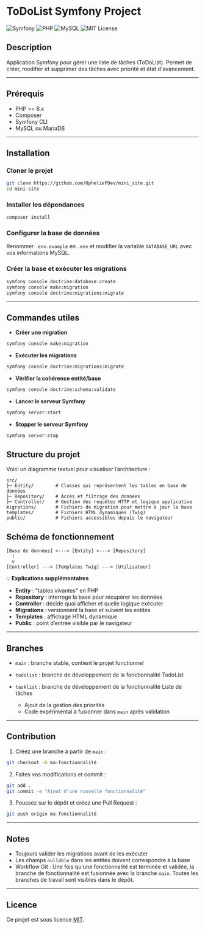 # ToDoList Symfony Project

![Symfony](https://img.shields.io/badge/Symfony-6.x-black?logo=symfony\&logoColor=white)
![PHP](https://img.shields.io/badge/PHP-8.x-blue?logo=php\&logoColor=white)
![MySQL](https://img.shields.io/badge/MySQL-8.x-orange?logo=mysql\&logoColor=white)
![MIT License](https://img.shields.io/badge/License-MIT-green)

## Description

Application Symfony pour gérer une liste de tâches (ToDoList).
Permet de créer, modifier et supprimer des tâches avec priorité et état d'avancement.

---

## Prérequis

* PHP >= 8.x
* Composer
* Symfony CLI
* MySQL ou MariaDB

---

## Installation

### Cloner le projet

```bash
git clone https://github.com/OpheliePDev/mini_site.git
cd mini-site
```

### Installer les dépendances

```bash
composer install
```

### Configurer la base de données

Renommer `.env.example` en `.env` et modifier la variable `DATABASE_URL` avec vos informations MySQL.

### Créer la base et exécuter les migrations

```bash
symfony console doctrine:database:create
symfony console make:migration
symfony console doctrine:migrations:migrate
```

---

## Commandes utiles

* **Créer une migration**

```bash
symfony console make:migration
```

* **Exécuter les migrations**

```bash
symfony console doctrine:migrations:migrate
```

* **Vérifier la cohérence entité/base**

```bash
symfony console doctrine:schema:validate
```

* **Lancer le serveur Symfony**

```bash
symfony server:start
```

* **Stopper le serveur Symfony**

```bash
symfony server:stop
```

## Structure du projet

Voici un diagramme textuel pour visualiser l’architecture :

```
src/
├─ Entity/        # Classes qui représentent les tables en base de données
├─ Repository/    # Accès et filtrage des données
├─ Controller/    # Gestion des requêtes HTTP et logique applicative
migrations/       # Fichiers de migration pour mettre à jour la base
templates/        # Fichiers HTML dynamiques (Twig)
public/           # Fichiers accessibles depuis le navigateur

```

## Schéma de fonctionnement

```
[Base de données] <---> [Entity] <---> [Repository]
  |
  v
[Controller] ---> [Templates Twig] ---> [Utilisateur]
```

💡 **Explications supplémentaires**

* **Entity** : "tables vivantes" en PHP
* **Repository** : interroge la base pour récupérer les données
* **Controller** : décide quoi afficher et quelle logique exécuter
* **Migrations** : versionnent la base et suivent les entités
* **Templates** : affichage HTML dynamique
* **Public** : point d’entrée visible par le navigateur

---

## Branches

* `main` : branche stable, contient le projet fonctionnel
* `todolist` : branche de développement de la fonctionnalité TodoList
* `tasklist` : branche de développement de la fonctionnalité Liste de tâches

  * Ajout de la gestion des priorités
  * Code expérimental à fusionner dans `main` après validation

---

## Contribution

1. Créez une branche à partir de `main` :

```bash
git checkout -b ma-fonctionnalité
```

2. Faites vos modifications et commit :

```bash
git add .
git commit -m "Ajout d'une nouvelle fonctionnalité"
```

3. Poussez sur le dépôt et créez une Pull Request :

```bash
git push origin ma-fonctionnalité
```

---

## Notes

* Toujours valider les migrations avant de les exécuter
* Les champs `nullable` dans les entités doivent correspondre à la base
* Workflow Git : Une fois qu'une fonctionnalité est terminée et validée, la branche de fonctionnalité est fusionnée avec la branche `main`. Toutes les branches de travail sont visibles dans le dépôt.

---

## Licence

Ce projet est sous licence [MIT](./LICENSE).